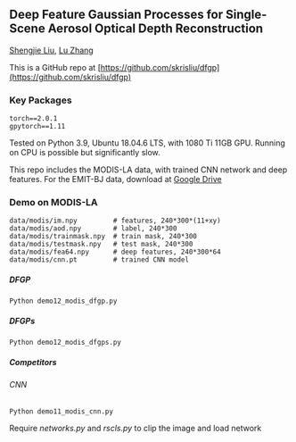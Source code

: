 ## Deep Feature Gaussian Processes for Single-Scene Aerosol Optical Depth Reconstruction
[Shengjie Liu](https://skrisliu.com), [Lu Zhang](https://luzhangstat.github.io/)

This is a GitHub repo at [https://github.com/skrisliu/dfgp](https://github.com/skrisliu/dfgp)


### Key Packages
	torch==2.0.1
	gpytorch==1.11

Tested on Python 3.9, Ubuntu 18.04.6 LTS, with 1080 Ti 11GB GPU. Running on CPU is possible but significantly slow. 

This repo includes the MODIS-LA data, with trained CNN network and deep features. For the EMIT-BJ data, download at [Google Drive](https://drive.google.com/file/d/1BTZcS3HGaDS1ROhEObQK30LHvVZ3qesx/view?usp=drive_link)

### Demo on MODIS-LA
	data/modis/im.npy         # features, 240*300*(11+xy)
	data/modis/aod.npy        # label, 240*300
	data/modis/trainmask.npy  # train mask, 240*300
	data/modis/testmask.npy   # test mask, 240*300
	data/modis/fea64.npy      # deep features, 240*300*64
	data/modis/cnn.pt         # trained CNN model


##### DFGP
	Python demo12_modis_dfgp.py


##### DFGPs
	Python demo12_modis_dfgps.py

##### Competitors
###### CNN 
	Python demo11_modis_cnn.py

Require *networks.py* and *rscls.py* to clip the image and load network



